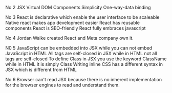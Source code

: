 No 2
JSX
Virtual DOM
Components
Simplicity
One-way-data binding



No 3
React is declarative which enable the user interface to be scaleable
Native react makes app development easier
React has reusable components
React is SEO-friendly
React fully embraces javascript

No 4
Jordan Walke created React and Meta company own it.

N0 5
JavaScript can be embedded into JSX while you can not embed JavaScript in HTML
All tags are self-closed in JSX while in HTML not all tags are self-closed
To define Class in JSX you use the keyword ClassName while in HTML it is simply Class
Writing inline CSS has a different syntax in JSX which is different from HTML

No 6
Browser can't read JSX because there is no inherent implementation for the browser engines to read and understand them.